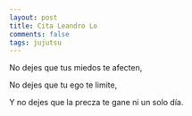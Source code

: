 ```yaml
---           
layout: post
title: Cita Leandro Lo
comments: false
tags: jujutsu
---
```

No dejes que tus miedos te afecten,

No dejes que tu ego te limite,

Y no dejes que la precza te gane ni un solo día.
